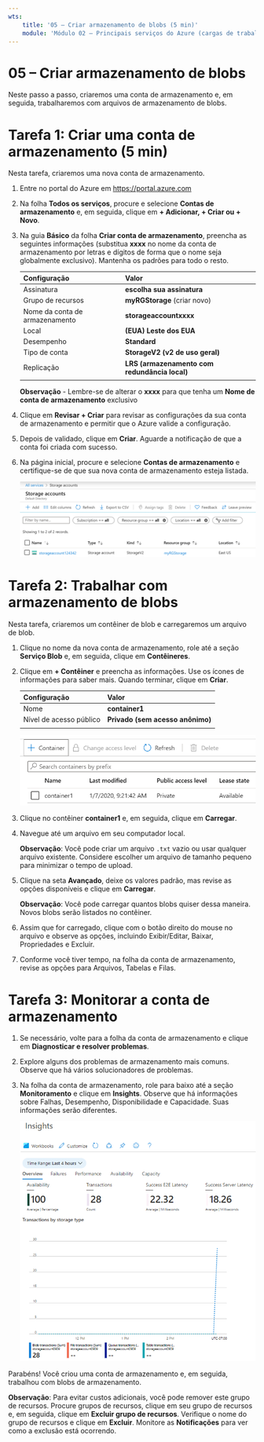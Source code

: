 ```yaml
---
wts:
    title: '05 – Criar armazenamento de blobs (5 min)'
    module: 'Módulo 02 – Principais serviços do Azure (cargas de trabalho)'
---
```

# 05 – Criar armazenamento de blobs

Neste passo a passo, criaremos uma conta de armazenamento e, em seguida, trabalharemos com arquivos de armazenamento de blobs.

# Tarefa 1: Criar uma conta de armazenamento (5 min)

Nesta tarefa, criaremos uma nova conta de armazenamento. 

1. Entre no portal do Azure em <a href="https://portal.azure.com" target="_blank"><span style="color: #0066cc;" color="#0066cc">https://portal.azure.com</span></a>

2. Na folha **Todos os serviços**, procure e selecione **Contas de armazenamento** e, em seguida, clique em **+ Adicionar, + Criar ou + Novo**. 

3. Na guia **Básico** da folha **Criar conta de armazenamento**, preencha as seguintes informações (substitua **xxxx** no nome da conta de armazenamento por letras e dígitos de forma que o nome seja globalmente exclusivo). Mantenha os padrões para todo o resto.

    | Configuração | Valor | 
    | --- | --- |
    | Assinatura | **escolha sua assinatura** |
    | Grupo de recursos | **myRGStorage** (criar novo) |
    | Nome da conta de armazenamento | **storageaccountxxxx** |
    | Local | **(EUA) Leste dos EUA**  |
    | Desempenho | **Standard** |
    | Tipo de conta | **StorageV2 (v2 de uso geral)** |
    | Replicação | **LRS (armazenamento com redundância local)** |
    | | |

    **Observação** - Lembre-se de alterar o **xxxx** para que tenha um **Nome de conta de armazenamento** exclusivo

5. Clique em **Revisar + Criar** para revisar as configurações da sua conta de armazenamento e permitir que o Azure valide a configuração. 

6. Depois de validado, clique em **Criar**. Aguarde a notificação de que a conta foi criada com sucesso. 

7. Na página inicial, procure e selecione **Contas de armazenamento** e certifique-se de que sua nova conta de armazenamento esteja listada.

    ![Captura de tela da conta de armazenamento recém-criada no portal do Azure.](../images/0401.png)

# Tarefa 2: Trabalhar com armazenamento de blobs

Nesta tarefa, criaremos um contêiner de blob e carregaremos um arquivo de blob. 

1. Clique no nome da nova conta de armazenamento, role até a seção **Serviço Blob** e, em seguida, clique em **Contêineres**.

2. Clique em **+ Contêiner** e preencha as informações. Use os ícones de informações para saber mais. Quando terminar, clique em **Criar**.


    | Configuração | Valor |
    | --- | --- |
    | Nome | **container1**  |
    | Nível de acesso público| **Privado (sem acesso anônimo)** |
    | | |

    ![Captura de tela do contêiner de blob recém-criado na conta de armazenamento no portal do Azure.](../images/0402.png)

4. Clique no contêiner **container1** e, em seguida, clique em **Carregar**.

5. Navegue até um arquivo em seu computador local. 

    **Observação**: Você pode criar um arquivo `.txt` vazio ou usar qualquer arquivo existente. Considere escolher um arquivo de tamanho pequeno para minimizar o tempo de upload.

6. Clique na seta **Avançado**, deixe os valores padrão, mas revise as opções disponíveis e clique em **Carregar**.

    **Observação**: Você pode carregar quantos blobs quiser dessa maneira. Novos blobs serão listados no contêiner.

7. Assim que for carregado, clique com o botão direito do mouse no arquivo e observe as opções, incluindo Exibir/Editar, Baixar, Propriedades e Excluir. 

8. Conforme você tiver tempo, na folha da conta de armazenamento, revise as opções para Arquivos, Tabelas e Filas.

# Tarefa 3: Monitorar a conta de armazenamento

1. Se necessário, volte para a folha da conta de armazenamento e clique em **Diagnosticar e resolver problemas**. 

2. Explore alguns dos problemas de armazenamento mais comuns. Observe que há vários solucionadores de problemas.

3. Na folha da conta de armazenamento, role para baixo até a seção **Monitoramento** e clique em **Insights**. Observe que há informações sobre Falhas, Desempenho, Disponibilidade e Capacidade. Suas informações serão diferentes.

    ![Captura de tela da página Insights da conta de armazenamento.](../images/0403.PNG)

Parabéns! Você criou uma conta de armazenamento e, em seguida, trabalhou com blobs de armazenamento.

**Observação**: Para evitar custos adicionais, você pode remover este grupo de recursos. Procure grupos de recursos, clique em seu grupo de recursos e, em seguida, clique em **Excluir grupo de recursos**. Verifique o nome do grupo de recursos e clique em **Excluir**. Monitore as **Notificações** para ver como a exclusão está ocorrendo.
